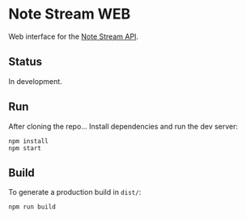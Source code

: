 # Note Stream WEB

Web interface for the [Note Stream API](https://github.com/hugollm/nstream).


## Status

In development.


## Run

After cloning the repo...
Install dependencies and run the dev server:

    npm install
    npm start


## Build

To generate a production build in `dist/`:

    npm run build
